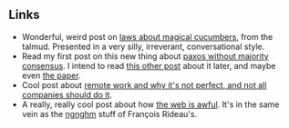 ## Links

- Wonderful, weird post on [laws about magical cucumbers](http://www.benjaminrosenbaum.com/blog/archives/000971.html), from the talmud. Presented in a very silly, irreverant, conversational style.
- Read my first post on this new thing about [paxos without majority consensus](http://hh360.user.srcf.net/blog/2016/08/majority-agreement-is-not-necessary/). I intend to read [this other post](http://ssougou.blogspot.com/2016/08/a-more-flexible-paxos.html) about it later, and maybe even [the paper](https://arxiv.org/abs/1608.06696).
- Cool post about [remote work and why it's not perfect, and not all companies should do it](https://mfbt.ca/why-more-companies-dont-do-remote-work-and-probably-shouldn-t-d8639cf26096#.imce75h3h).
- A really, really cool post about how [the web is awful](https://juniorschematics.com/post/1). It's in the same vein as the [ngnghm](http://ngnghm.github.io) stuff of François Rideau's.

